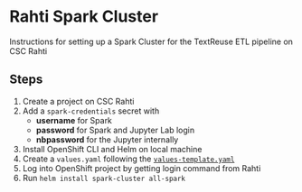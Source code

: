 # Rahti Spark Cluster

Instructions for setting up a Spark Cluster for the TextReuse ETL pipeline on CSC Rahti

## Steps


1. Create a project on CSC Rahti
2. Add a `spark-credentials` secret with
   - **username** for Spark
   - **password** for Spark and Jupyter Lab login
   - **nbpassword**  for the Jupyter internally
3. Install OpenShift CLI and Helm on local machine 
4. Create a `values.yaml` following the [`values-template.yaml`](./all-spark/values-template.yaml) 
5. Log into OpenShift project by getting login command from Rahti
6. Run `helm install spark-cluster all-spark`
